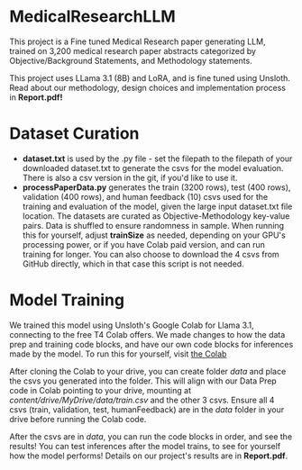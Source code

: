 # MedicalResearchLLM
This project is a Fine tuned Medical Research paper generating LLM, trained on 3,200 medical research paper abstracts categorized by Objective/Background Statements, and Methodology statements. 

This project uses LLama 3.1 (8B) and LoRA, and is fine tuned using Unsloth. Read about our methodology, design choices and implementation process in **Report.pdf!**

# Dataset Curation
* **dataset.txt** is used by the .py file - set the filepath to the filepath of your downloaded dataset.txt to generate the csvs for the model evaluation. There is also a csv version in the git, if you'd like to use it.
* **processPaperData.py** generates the train (3200 rows), test (400 rows), validation (400 rows), and human feedback (10) csvs used for the training and evaluation of the model, given the large input dataset.txt file location. The datasets are curated as Objective-Methodology key-value pairs. Data is shuffled to ensure randomness in sample. When running this for yourself, adjust **trainSize** as needed, depending on your GPU's processing power, or if you have Colab paid version, and can run training for longer. You can also choose to download the 4 csvs from GitHub directly, which in that case this script is not needed.

# Model Training
We trained this model using Unsloth's Google Colab for Llama 3.1, connecting to the free T4 Colab offers. We made changes to how the data prep and training code blocks, and have our own code blocks for inferences made by the model. To run this for yourself, visit [the Colab](https://colab.research.google.com/drive/1RDfwQziQzwzE8qC7XTTpygdutJ237X_9?usp=sharing)

After cloning the Colab to your drive, you can create folder *data* and place the csvs you generated into the folder. This will align with our Data Prep code in Colab pointing to your drive, mounting at *content/drive/MyDrive/data/train.csv* and the other 3 csvs. Ensure all 4 csvs (train, validation, test, humanFeedback) are in the *data* folder in your drive before running the Colab code. 

After the csvs are in *data*, you can run the code blocks in order, and see the results! You can test inferences after the model trains, to see for yourself how the model performs! Details on our project's results are in **Report.pdf**.
